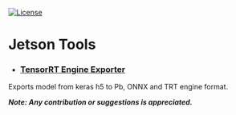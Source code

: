 [![License](https://img.shields.io/badge/License-Apache%202.0-blue.svg)](https://opensource.org/licenses/Apache-2.0) 

# Jetson Tools

- ### [TensorRT Engine Exporter](https://github.com/Nannigalaxy/jetson_tools/tree/main/trt_engine) 
Exports model from keras h5 to Pb, ONNX and TRT engine format. 

***Note: Any contribution or suggestions is appreciated.***
